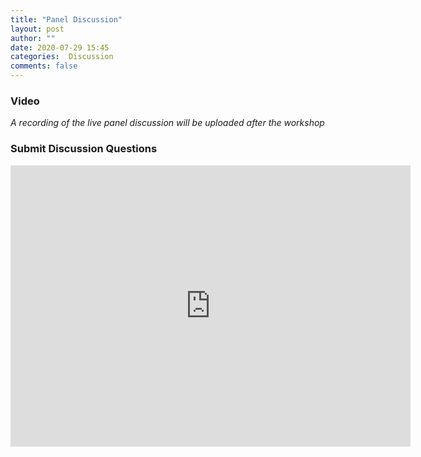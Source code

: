 ```yaml
---
title: "Panel Discussion"
layout: post
author: ""
date: 2020-07-29 15:45
categories:  Discussion
comments: false
---
```


### Video
*A recording of the live panel discussion will be uploaded after the workshop*

### Submit Discussion Questions

<iframe src="https://docs.google.com/forms/d/e/1FAIpQLSc7xE6uDLJ0PIZDVVtE_Bm73Ak9NHePs-f08yHA9OJrWIB7xg/viewform?embedded=true" width="640" height="450" frameborder="0" marginheight="0" marginwidth="0">Loading…</iframe>

